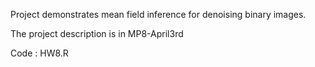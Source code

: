 
Project demonstrates mean field inference for denoising binary images.

The project description is in MP8-April3rd

Code : HW8.R